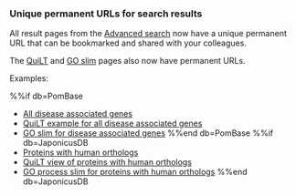 ### Unique permanent URLs for search results
<!-- newsfeed_thumbnail: advanced_search.png -->

All result pages from the [Advanced search](/query)
now have a unique permanent URL that can be bookmarked and shared with
your colleagues.

The [QuiLT](/documentation/quick-little-tool)
and [GO slim](/browse-curation/fission-yeast-bp-go-slim-terms)
pages also now have permanent URLs.

Examples:

%%if db=PomBase
 - [All disease associated genes](/results/from/id/7474e390-ddc0-4f70-8c2e-d6a69d471a50)
 - [QuiLT example for all disease associated genes](/vis/from/id/7474e390-ddc0-4f70-8c2e-d6a69d471a50)
 - [GO slim for disease associated genes](/slim:bp_goslim_pombe/from/id/7474e390-ddc0-4f70-8c2e-d6a69d471a50)
%%end db=PomBase
%%if db=JaponicusDB
 - [Proteins with human orthologs](/results/from/id/780009cd-c8b6-4669-b3b1-8d3500e3aef7)
 - [QuiLT view of proteins with human orthologs](/vis/from/id/780009cd-c8b6-4669-b3b1-8d3500e3aef7)
 - [GO process slim for proteins with human orthologs](/slim:bp_goslim_japonicus/from/id/780009cd-c8b6-4669-b3b1-8d3500e3aef7)
%%end db=JaponicusDB
